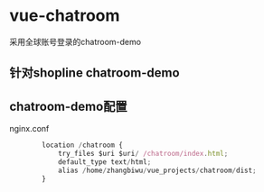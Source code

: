 # vue-chatroom
采用全球账号登录的chatroom-demo

## 针对shopline chatroom-demo

## chatroom-demo配置

nginx.conf
```javascript
        location /chatroom {
            try_files $uri $uri/ /chatroom/index.html;
            default_type text/html;
            alias /home/zhangbiwu/vue_projects/chatroom/dist;
        }
```